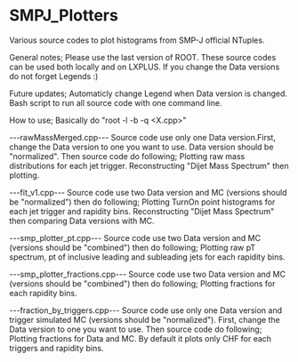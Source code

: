 # SMPJ_Plotters
Various source codes to plot histograms from SMP-J official NTuples.

General notes;
    Please use the last version of ROOT.
    These source codes can be used both locally and on LXPLUS.
    If you change the Data versions do not forget Legends :)

Future updates;
    Automaticly  change Legend when Data version is changed.
    Bash script to run all source code with one command line.

How to use;
    Basically do "root -l -b -q <X.cpp>"

---rawMassMerged.cpp---
Source code use only one Data version.First, change the Data version to one you want to use. Data version should be "normalized".
Then source code do following;
    Plotting raw mass distributions for each jet trigger.
    Reconstructing "Dijet Mass Spectrum" then plotting.

---fit_v1.cpp---
Source code use two Data version and MC (versions should be "normalized") then do following;
    Plotting TurnOn point histograms for each jet trigger and rapidity bins.
    Reconstructing "Dijet Mass Spectrum" then comparing Data versions with MC.

---smp_plotter_pt.cpp---
Source code use two Data version and MC (versions should be "combined") then do following;
    Plotting raw pT spectrum, pt of inclusive leading and subleading jets for each rapidity bins.

---smp_plotter_fractions.cpp---
Source code use two Data version and MC (versions should be "combined") then do following;
    Plotting fractions for each rapidity bins.

---fraction_by_triggers.cpp---
Source code use only one Data version and trigger simulated MC (versions should be "normalized"). First, change the Data version to one you want to use.
Then source code do following;
    Plotting fractions for Data and MC. By default it plots only CHF for each triggers and rapidity bins.
    
        
